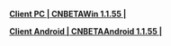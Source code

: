 
**[Client PC | CNBETAWin 1.1.55 |  ](https://bhrpg-prod.oss-accelerate.aliyuncs.com/client/beta/20230629152031_5RgttQ1mTRHlopFV/StarRail_1.1.55.zip)**

**[Client Android | CNBETAAndroid 1.1.55 | ](https://bhrpg-prod.oss-accelerate.aliyuncs.com/client/beta/20230629152031_5RgttQ1mTRHlopFV/StarRail_1.1.55.apk)**

